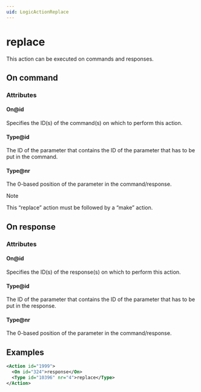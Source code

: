 ```yaml
---
uid: LogicActionReplace
---
```


# replace

This action can be executed on commands and responses.

## On command

### Attributes

#### On@id

Specifies the ID(s) of the command(s) on which to perform this action.

#### Type@id

The ID of the parameter that contains the ID of the parameter that has to be put in the command.

#### Type@nr

The 0-based position of the parameter in the command/response.

> [!NOTE]
> This “replace” action must be followed by a “make” action.

## On response

### Attributes

#### On@id

Specifies the ID(s) of the response(s) on which to perform this action.

#### Type@id

The ID of the parameter that contains the ID of the parameter that has to be put in the response.

#### Type@nr

The 0-based position of the parameter in the command/response.

## Examples

```xml
<Action id="1999">
  <On id="324">response</On>
  <Type id="10396" nr="4">replace</Type>
</Action>
```
